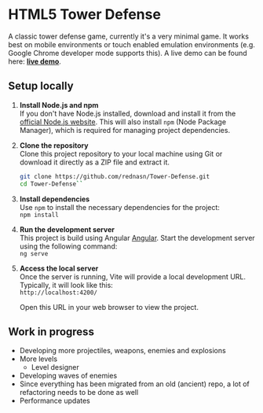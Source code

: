 # HTML5 Tower Defense

A classic tower defense game, currently it's a very minimal game. It works best on mobile environments or touch enabled emulation environments (e.g. Google Chrome developer mode supports this). A live demo can be found here: [**live demo**](https://rednasn.github.io/Tower-Defense/).

## Setup locally

1. **Install Node.js and npm**  
   If you don't have Node.js installed, download and install it from the [official Node.js website](https://nodejs.org/). This will also install `npm` (Node Package Manager), which is required for managing project dependencies.

2. **Clone the repository**  
   Clone this project repository to your local machine using Git or download it directly as a ZIP file and extract it.

   ```bash
   git clone https://github.com/rednasn/Tower-Defense.git
   cd Tower-Defense``

   ```

3. **Install dependencies**  
   Use `npm` to install the necessary dependencies for the project:  
   `npm install`
4. **Run the development server**  
   This project is build using Angular [Angular](https://angular.dev/). Start the development server using the following command:  
   `ng serve`
5. **Access the local server**  
   Once the server is running, Vite will provide a local development URL. Typically, it will look like this:  
   `http://localhost:4200/`

   Open this URL in your web browser to view the project.

## Work in progress

- Developing more projectiles, weapons, enemies and explosions
- More levels
  - Level designer
- Developing waves of enemies
- Since everything has been migrated from an old (ancient) repo, a lot of refactoring needs to be done as well
- Performance updates
